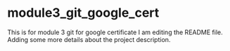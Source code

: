 # module3_git_google_cert
This is for module 3 git for google certificate
I am editing the README file. Adding some more details about the project description.
